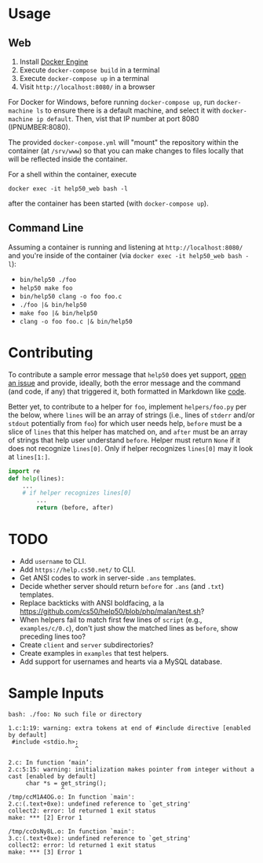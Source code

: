 # Usage

## Web

1. Install [Docker Engine](https://docs.docker.com/engine/installation/)
1. Execute `docker-compose build` in a terminal
1. Execute `docker-compose up` in a terminal
1. Visit `http://localhost:8080/` in a browser

For Docker for Windows, before running `docker-compose up`, run `docker-machine ls` to ensure there is a default machine, and select it with `docker-machine ip default`. Then, vist that IP number at port 8080 (IPNUMBER:8080).

The provided `docker-compose.yml` will "mount" the repository within the container (at `/srv/www`) so that you can make changes to files locally that will be reflected inside the container.

For a shell within the container, execute

```
docker exec -it help50_web bash -l
```

after the container has been started (with `docker-compose up`).

## Command Line

Assuming a container is running and listening at `http://localhost:8080/` and you're inside of the container (via `docker exec -it help50_web bash -l`):

* `bin/help50 ./foo`
* `help50 make foo`
* `bin/help50 clang -o foo foo.c`
* `./foo |& bin/help50`
* `make foo |& bin/help50`
* `clang -o foo foo.c |& bin/help50`

# Contributing

To contribute a sample error message that `help50` does yet support, [open an issue](https://github.com/cs50/help50/issues) and provide, ideally, both the error message and the command (and code, if any) that triggered it, both formatted in Markdown like [code](https://guides.github.com/features/mastering-markdown/#syntax).

Better yet, to contribute to a helper for `foo`, implement `helpers/foo.py` per the below, where `lines` will be an array of strings (i.e., lines of `stderr` and/or `stdout` potentially from `foo`) for which user needs help, `before` must be a slice of `lines` that this helper has matched on, and `after` must be an array of strings that help user understand `before`. Helper must return `None` if it does not recognize `lines[0]`. Only if helper recognizes `lines[0]` may it look at `lines[1:]`.

```python
import re
def help(lines):
    ...
    # if helper recognizes lines[0]
        ...
        return (before, after)
```

# TODO

* Add `username` to CLI.
* Add `https://help.cs50.net/` to CLI.
* Get ANSI codes to work in server-side `.ans` templates.
* Decide whether server should return `before` for `.ans` (and `.txt`) templates.
* Replace backticks with ANSI boldfacing, a la https://github.com/cs50/help50/blob/php/malan/test.sh?
* When helpers fail to match first few lines of `script` (e.g., `examples/c/0.c`), don't just show the matched lines as `before`, show preceding lines too?
* Create `client` and `server` subdirectories?
* Create examples in `examples` that test helpers.
* Add support for usernames and hearts via a MySQL database.

# Sample Inputs

```
bash: ./foo: No such file or directory
```

```
1.c:1:19: warning: extra tokens at end of #include directive [enabled by default]
 #include <stdio.h>;
                   ^
```

```
2.c: In function ‘main’:
2.c:5:15: warning: initialization makes pointer from integer without a cast [enabled by default]
     char *s = get_string();
               ^
/tmp/ccM1A4OG.o: In function `main':
2.c:(.text+0xe): undefined reference to `get_string'
collect2: error: ld returned 1 exit status
make: *** [2] Error 1
```

```
/tmp/ccOsNy8L.o: In function `main':
3.c:(.text+0xe): undefined reference to `get_string'
collect2: error: ld returned 1 exit status
make: *** [3] Error 1
```
